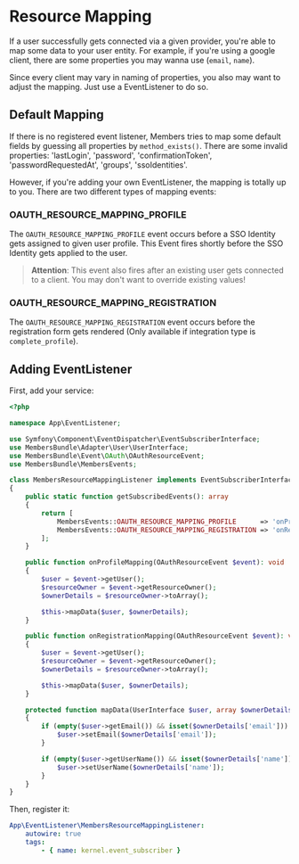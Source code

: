 # Resource Mapping
If a user successfully gets connected via a given provider, you're able to map some data to your user entity.
For example, if you're using a google client, there are some properties you may wanna use (`email`, `name`).

Since every client may vary in naming of properties, you also may want to adjust the mapping. Just use a EventListener to do so.

## Default Mapping
If there is no registered event listener, Members tries to map some default fields by guessing all properties by `method_exists()`.
There are some invalid properties: 'lastLogin', 'password', 'confirmationToken', 'passwordRequestedAt', 'groups', 'ssoIdentities'.

However, if you're adding your own EventListener, the mapping is totally up to you.
There are two different types of mapping events:

### OAUTH_RESOURCE_MAPPING_PROFILE
The `OAUTH_RESOURCE_MAPPING_PROFILE` event occurs before a SSO Identity gets assigned to given user profile.
This Event fires shortly before the SSO Identity gets applied to the user. 

> **Attention**: This event also fires after an existing user gets connected to a client. You may don't want to override existing values! 

### OAUTH_RESOURCE_MAPPING_REGISTRATION
The `OAUTH_RESOURCE_MAPPING_REGISTRATION` event occurs before the registration form gets rendered 
(Only available if integration type is `complete_profile`).

## Adding EventListener
First, add your service:

```php
<?php

namespace App\EventListener;

use Symfony\Component\EventDispatcher\EventSubscriberInterface;
use MembersBundle\Adapter\User\UserInterface;
use MembersBundle\Event\OAuth\OAuthResourceEvent;
use MembersBundle\MembersEvents;

class MembersResourceMappingListener implements EventSubscriberInterface
{
    public static function getSubscribedEvents(): array
    {
        return [
            MembersEvents::OAUTH_RESOURCE_MAPPING_PROFILE      => 'onProfileMapping',
            MembersEvents::OAUTH_RESOURCE_MAPPING_REGISTRATION => 'onRegistrationMapping'
        ];
    }

    public function onProfileMapping(OAuthResourceEvent $event): void
    {
        $user = $event->getUser();
        $resourceOwner = $event->getResourceOwner();
        $ownerDetails = $resourceOwner->toArray();

        $this->mapData($user, $ownerDetails);
    }

    public function onRegistrationMapping(OAuthResourceEvent $event): void
    {
        $user = $event->getUser();
        $resourceOwner = $event->getResourceOwner();
        $ownerDetails = $resourceOwner->toArray();

        $this->mapData($user, $ownerDetails);
    }

    protected function mapData(UserInterface $user, array $ownerDetails): void
    {
        if (empty($user->getEmail()) && isset($ownerDetails['email'])) {
            $user->setEmail($ownerDetails['email']);
        }

        if (empty($user->getUserName()) && isset($ownerDetails['name'])) {
            $user->setUserName($ownerDetails['name']);
        }
    }
}
```

Then, register it:

```yaml
App\EventListener\MembersResourceMappingListener:
    autowire: true
    tags:
        - { name: kernel.event_subscriber }
```